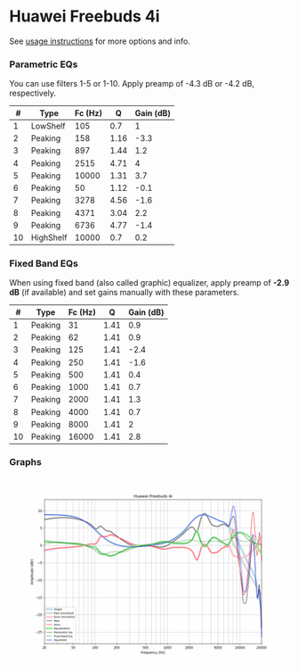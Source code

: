 # Huawei Freebuds 4i
See [usage instructions](https://github.com/jaakkopasanen/AutoEq#usage) for more options and info.

### Parametric EQs
You can use filters 1-5 or 1-10. Apply preamp of -4.3 dB or -4.2 dB, respectively.

|   # | Type      |   Fc (Hz) |    Q |   Gain (dB) |
|-----|-----------|-----------|------|-------------|
|   1 | LowShelf  |       105 | 0.7  |         1   |
|   2 | Peaking   |       158 | 1.16 |        -3.3 |
|   3 | Peaking   |       897 | 1.44 |         1.2 |
|   4 | Peaking   |      2515 | 4.71 |         4   |
|   5 | Peaking   |     10000 | 1.31 |         3.7 |
|   6 | Peaking   |        50 | 1.12 |        -0.1 |
|   7 | Peaking   |      3278 | 4.56 |        -1.6 |
|   8 | Peaking   |      4371 | 3.04 |         2.2 |
|   9 | Peaking   |      6736 | 4.77 |        -1.4 |
|  10 | HighShelf |     10000 | 0.7  |         0.2 |

### Fixed Band EQs
When using fixed band (also called graphic) equalizer, apply preamp of **-2.9 dB** (if available) and set gains manually with these parameters.

|   # | Type    |   Fc (Hz) |    Q |   Gain (dB) |
|-----|---------|-----------|------|-------------|
|   1 | Peaking |        31 | 1.41 |         0.9 |
|   2 | Peaking |        62 | 1.41 |         0.9 |
|   3 | Peaking |       125 | 1.41 |        -2.4 |
|   4 | Peaking |       250 | 1.41 |        -1.6 |
|   5 | Peaking |       500 | 1.41 |         0.4 |
|   6 | Peaking |      1000 | 1.41 |         0.7 |
|   7 | Peaking |      2000 | 1.41 |         1.3 |
|   8 | Peaking |      4000 | 1.41 |         0.7 |
|   9 | Peaking |      8000 | 1.41 |         2   |
|  10 | Peaking |     16000 | 1.41 |         2.8 |

### Graphs
![](./Huawei%20Freebuds%204i.png)

